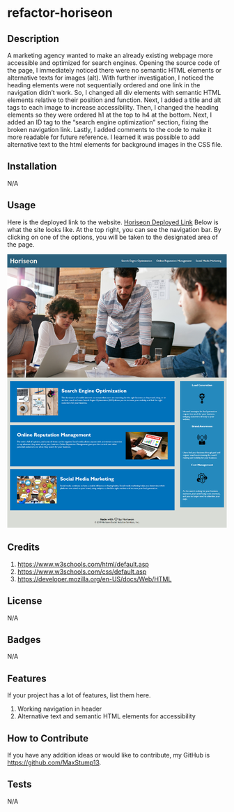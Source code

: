 # refactor-horiseon

## Description
A marketing agency wanted to make an already existing webpage more accessible and optimized for search engines. Opening the source code of the page, I immediately noticed there were no semantic HTML elements or alternative texts for images (alt). With further investigation, I noticed the heading elements were not sequentially ordered and one link in the navigation didn’t work. So, I changed all div elements with semantic HTML elements relative to their position and function. Next, I added a title and alt tags to each image to increase accessibility. Then, I changed the heading elements so they were ordered h1 at the top to h4 at the bottom. Next, I added an ID tag to the “search engine optimization” section, fixing the broken navigation link. Lastly, I added comments to the code to make it more readable for future reference. I learned it was possible to add alternative text to the html elements for background images in the CSS file.

## Installation
N/A

## Usage
Here is the deployed link to the website. [Horiseon Deployed Link](https://maxstump13.github.io/refactor-horiseon/) Below is what the site looks like. At the top right, you can see the navigation bar. By clicking on one of the options, you will be taken to the designated area of the page.

![Screenshot of the horiseon website](./assets/images/horiseon-screenshot.png)

## Credits
1. https://www.w3schools.com/html/default.asp
2. https://www.w3schools.com/css/default.asp
3. https://developer.mozilla.org/en-US/docs/Web/HTML

## License
N/A

## Badges
N/A

## Features
If your project has a lot of features, list them here.

1. Working navigation in header
2. Alternative text and semantic HTML elements for accessibility

## How to Contribute
If you have any addition ideas or would like to contribute, my GitHub is https://github.com/MaxStump13.

## Tests
N/A
